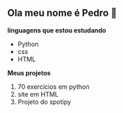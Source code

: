 ## Ola meu nome é Pedro 👋

**linguagens que estou estudando**
- Python
- css
- HTML

**Meus projetos**
1. 70 exercícios em python
2. site em HTML
3. Projeto do spotipy



<!--
**pedrao2109/pedrao2109** is a ✨ _special_ ✨ repository because its `README.md` (this file) appears on your GitHub profile.

Here are some ideas to get you started:

- 🔭 I’m currently working on ...
- 🌱 I’m currently learning ...
- 👯 I’m looking to collaborate on ...
- 🤔 I’m looking for help with ...
- 💬 Ask me about ...
- 📫 How to reach me: ...
- 😄 Pronouns: ...
- ⚡ Fun fact: ...
-->
